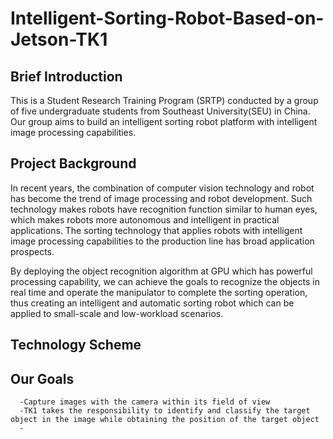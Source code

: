 # Intelligent-Sorting-Robot-Based-on-Jetson-TK1
## Brief Introduction
   This is a Student Research Training Program (SRTP) conducted by a group of five undergraduate students from Southeast University(SEU) in China. Our group aims to build an intelligent sorting robot platform with intelligent image processing capabilities.
## Project Background
   In recent years, the combination of computer vision technology and robot has become the trend of image processing and robot development. Such technology makes robots have recognition function similar to human eyes, which makes robots more autonomous and intelligent in practical applications. The sorting technology that applies robots with intelligent image processing capabilities to the production line has broad application prospects.
   
   By deploying the object recognition algorithm at GPU which has powerful processing capability, we can achieve the goals to recognize the objects in real time and operate the manipulator to complete the sorting operation, thus creating an intelligent and automatic sorting robot which can be applied to small-scale and low-workload scenarios.
## Technology Scheme

## Our Goals
      -Capture images with the camera within its field of view
      -TK1 takes the responsibility to identify and classify the target object in the image while obtaining the position of the target object
      -
